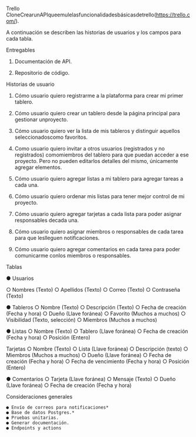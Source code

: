 Trello CloneCrearunAPIqueemulelasfuncionalidadesbásicasdetrello(https://trello.com/). 

A continuación se describen las historias de usuarios y los campos para cada tabla.

Entregables

1. Documentación de API.

2. Repositorio de código.

  Historias de usuario

  1. Cómo usuario quiero registrarme a la plataforma para crear mi primer tablero.

  2. Cómo usuario quiero crear un tablero desde la página principal para gestionar unproyecto.

  3. Cómo usuario quiero ver la lista de mis tableros y distinguir aquellos seleccionadoscomo favoritos.

  4. Como usuario quiero invitar a otros usuarios (registrados y no registrados) comomiembros del tablero para que puedan acceder a ese proyecto. 
  Pero no pueden editarlos detalles del mismo, únicamente agregar elementos.

  5. Cómo usuario quiero agregar listas a mi tablero para agregar tareas a cada una.

  6. Cómo usuario quiero ordenar mis listas para tener mejor control de mi proyecto.

  7. Cómo usuario quiero agregar tarjetas a cada lista para poder asignar responsables decada una.

  8. Cómo usuario quiero asignar miembros o responsables de cada tarea para que leslleguen notificaciones.

  9. Cómo usuario quiero agregar comentarios en cada tarea para poder comunicarme conlos miembros o responsables.
  
  Tablas
  
  ● Usuarios
  
  ○ Nombres (Texto)
  ○ Apellidos (Texto)
  ○ Correo (Texto)
  ○ Contraseña (Texto)
  
  ● Tableros
  ○ Nombre (Texto)
  ○ Descripción (Texto)
  ○ Fecha de creación (Fecha y hora)
  ○ Dueño (Llave foránea)
  ○ Favorito (Muchos a muchos)
  ○ Visibilidad (Texto, selección)
  ○ Miembros (Muchos a muchos)
  
  ● Listas
    ○ Nombre (Texto)
    ○ Tablero (Llave foránea) 
    ○ Fecha de creación (Fecha y hora)
    ○ Posición (Entero)
  
  Tarjetas
    ○ Nombre (Texto) 
    ○ Lista (Llave foránea) 
    ○ Descripción (texto)
    ○ Miembros (Muchos a muchos)
    ○ Dueño (Llave foránea)
    ○ Fecha de creación (Fecha y hora)
    ○ Fecha de vencimiento (Fecha y hora)
    ○ Posición (Entero)
  
  ● Comentarios
    ○ Tarjeta (Llave foránea)
    ○ Mensaje (Texto)
    ○ Dueño (Llave foránea)
    ○ Fecha de creación (Fecha y hora)

  
  
  Consideraciones generales

    ● Envío de correos para notificaciones*  
    ● Base de datos Postgres.*
    ● Pruebas unitarias.
    ● Generar documentación.
    ● Endpoints y actions